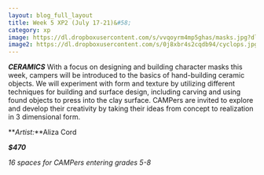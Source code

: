 ```yaml
---
layout: blog_full_layout
title: Week 5 XP2 (July 17-21)&#58; 
category: xp
image: https://dl.dropboxusercontent.com/s/vvqoyrm4mp5ghas/masks.jpg?dl=0
image2: https://dl.dropboxusercontent.com/s/0j8xbr4s2cqdb94/cyclops.jpg?dl=0
---
```


**_CERAMICS_**
With a focus on designing and building character masks this week, campers will be introduced to the basics of hand-building ceramic objects. We will experiment with form and texture by utilizing different techniques for building and surface design, including carving and using found objects to press into the clay surface. CAMPers are invited to explore and develop their creativity by taking their ideas from concept to realization in 3 dimensional form.

 

**_Artist:_**Aliza Cord 

**_$470_**

*16 spaces for CAMPers entering grades 5-8*
